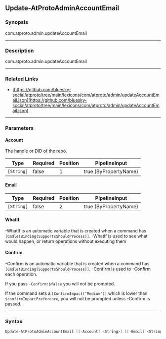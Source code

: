 Update-AtProtoAdminAccountEmail
-------------------------------




### Synopsis
com.atproto.admin.updateAccountEmail



---


### Description

com.atproto.admin.updateAccountEmail



---


### Related Links
* [https://github.com/bluesky-social/atproto/tree/main/lexicons/com/atproto/admin/updateAccountEmail.json](https://github.com/bluesky-social/atproto/tree/main/lexicons/com/atproto/admin/updateAccountEmail.json)





---


### Parameters
#### **Account**

The handle or DID of the repo.






|Type      |Required|Position|PipelineInput        |
|----------|--------|--------|---------------------|
|`[String]`|false   |1       |true (ByPropertyName)|



#### **Email**




|Type      |Required|Position|PipelineInput        |
|----------|--------|--------|---------------------|
|`[String]`|false   |2       |true (ByPropertyName)|



#### **WhatIf**
-WhatIf is an automatic variable that is created when a command has ```[CmdletBinding(SupportsShouldProcess)]```.
-WhatIf is used to see what would happen, or return operations without executing them
#### **Confirm**
-Confirm is an automatic variable that is created when a command has ```[CmdletBinding(SupportsShouldProcess)]```.
-Confirm is used to -Confirm each operation.

If you pass ```-Confirm:$false``` you will not be prompted.


If the command sets a ```[ConfirmImpact("Medium")]``` which is lower than ```$confirmImpactPreference```, you will not be prompted unless -Confirm is passed.



---


### Syntax
```PowerShell
Update-AtProtoAdminAccountEmail [[-Account] <String>] [[-Email] <String>] [-WhatIf] [-Confirm] [<CommonParameters>]
```

